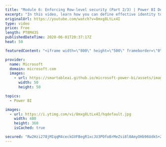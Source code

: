 ```yaml
---
title: "Module 6: Enforcing Row-level security (Part 2/3) | Power BI Developer in a Day"
excerpt: "In this video, learn how you can define effective identity to programmatically enforce row-level security (RLS). This is video 17 of 20.    The Power BI Developer in a Day online course empowers you as an app developer with the technical knowledge required to embed Power BI content. We recommend you"
originalUrl: https://youtube.com/watch?v=8mxg8LtLx4I
type: video
price: Free
length: PT8M43S
publishedDateTime: 2020-06-01T20:37:17Z
heat: 50

featuredContent: "<iframe width=\"800\" height=\"500\" frameborder=\"0\" src=\"https://www.youtube.com/embed/8mxg8LtLx4I\" allow=\"accelerometer; autoplay; encrypted-media; gyroscope; picture-in-picture\" allowfullscreen></iframe>"

provider:
  name: Microsoft
  domain: microsoft.com
  images:
    - url: https://smartableai.github.io/microsoft-power-bi/assets/images/organizations/microsoft.com-50x50.jpg
      width: 50
      height: 50

topics:
  - Power BI

images:
  - url: https://i.ytimg.com/vi/8mxg8LtLx4I/hqdefault.jpg
    width: 480
    height: 360
    isCached: true

secured: "Rw2Hzi278jMIqqM4ceckGVFBegR1xcJU3POfoBrMeZsi8l0AmyOHb96UdkS+ZF+r3fkbsQ6BsyBVr0vdux0bIzhyUyG6i8ncUTb6b4790ULKLQ9TmO1vRkYzQjPWFR1yTn3EDdiHnZ5C3tpIdRQCKTFp4Q4eF82NCg99nrrRm09i2iQsDxWX2DSikB1x37U8rwYRIOEIwjYEQyWnu1cE4XDAWWCPgDF6GCBL5wjGz4bKl+EXLSbjg0WvuVnOU4tegsjPk/gNsyLObADkt1qYjKxk1ZT7NhM/+OyyqxAetMBFAPJM8iVEwK0aPqODnf0dtzNVdOzyScJ4Hz6adQ1qpYRE5lvpwwIij0v0yqbHoDDIWtGUXBhCIKAcEzpQaMomPGjvgVuvRedhwwUWPm8NsHil0TXwnHZY1K9l5CFIpQ4=;C+hp1nXgdn7N3bff21A/HA=="
---
```


